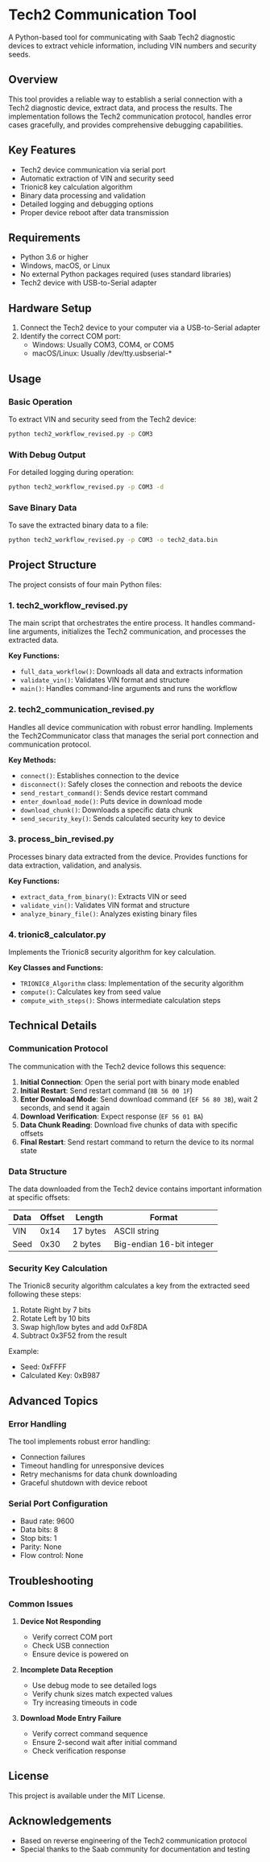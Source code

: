 # Tech2 Communication Tool

A Python-based tool for communicating with Saab Tech2 diagnostic devices to extract vehicle information, including VIN numbers and security seeds.

## Overview

This tool provides a reliable way to establish a serial connection with a Tech2 diagnostic device, extract data, and process the results. The implementation follows the Tech2 communication protocol, handles error cases gracefully, and provides comprehensive debugging capabilities.

## Key Features

- Tech2 device communication via serial port
- Automatic extraction of VIN and security seed
- Trionic8 key calculation algorithm
- Binary data processing and validation
- Detailed logging and debugging options
- Proper device reboot after data transmission

## Requirements

- Python 3.6 or higher
- Windows, macOS, or Linux
- No external Python packages required (uses standard libraries)
- Tech2 device with USB-to-Serial adapter

## Hardware Setup

1. Connect the Tech2 device to your computer via a USB-to-Serial adapter
2. Identify the correct COM port:
   - Windows: Usually COM3, COM4, or COM5
   - macOS/Linux: Usually /dev/tty.usbserial-*

## Usage

### Basic Operation

To extract VIN and security seed from the Tech2 device:

```bash
python tech2_workflow_revised.py -p COM3
```

### With Debug Output

For detailed logging during operation:

```bash
python tech2_workflow_revised.py -p COM3 -d
```

### Save Binary Data

To save the extracted binary data to a file:

```bash
python tech2_workflow_revised.py -p COM3 -o tech2_data.bin
```

## Project Structure

The project consists of four main Python files:

### 1. tech2_workflow_revised.py

The main script that orchestrates the entire process. It handles command-line arguments, initializes the Tech2 communication, and processes the extracted data.

**Key Functions:**
- `full_data_workflow()`: Downloads all data and extracts information
- `validate_vin()`: Validates VIN format and structure
- `main()`: Handles command-line arguments and runs the workflow

### 2. tech2_communication_revised.py

Handles all device communication with robust error handling. Implements the Tech2Communicator class that manages the serial port connection and communication protocol.

**Key Methods:**
- `connect()`: Establishes connection to the device
- `disconnect()`: Safely closes the connection and reboots the device
- `send_restart_command()`: Sends device restart command
- `enter_download_mode()`: Puts device in download mode
- `download_chunk()`: Downloads a specific data chunk
- `send_security_key()`: Sends calculated security key to device

### 3. process_bin_revised.py

Processes binary data extracted from the device. Provides functions for data extraction, validation, and analysis.

**Key Functions:**
- `extract_data_from_binary()`: Extracts VIN or seed
- `validate_vin()`: Validates VIN format and structure
- `analyze_binary_file()`: Analyzes existing binary files

### 4. trionic8_calculator.py

Implements the Trionic8 security algorithm for key calculation.

**Key Classes and Functions:**
- `TRIONIC8_Algorithm` class: Implementation of the security algorithm
- `compute()`: Calculates key from seed value
- `compute_with_steps()`: Shows intermediate calculation steps

## Technical Details

### Communication Protocol

The communication with the Tech2 device follows this sequence:

1. **Initial Connection**: Open the serial port with binary mode enabled
2. **Initial Restart**: Send restart command (`8B 56 00 1F`)
3. **Enter Download Mode**: Send download command (`EF 56 80 3B`), wait 2 seconds, and send it again
4. **Download Verification**: Expect response (`EF 56 01 BA`)
5. **Data Chunk Reading**: Download five chunks of data with specific offsets
6. **Final Restart**: Send restart command to return the device to its normal state

### Data Structure

The data downloaded from the Tech2 device contains important information at specific offsets:

| Data | Offset | Length | Format |
|------|--------|--------|--------|
| VIN  | 0x14   | 17 bytes | ASCII string |
| Seed | 0x30   | 2 bytes  | Big-endian 16-bit integer |

### Security Key Calculation

The Trionic8 security algorithm calculates a key from the extracted seed following these steps:

1. Rotate Right by 7 bits
2. Rotate Left by 10 bits
3. Swap high/low bytes and add 0xF8DA
4. Subtract 0x3F52 from the result

Example:
- Seed: 0xFFFF
- Calculated Key: 0xB987

## Advanced Topics

### Error Handling

The tool implements robust error handling:
- Connection failures
- Timeout handling for unresponsive devices
- Retry mechanisms for data chunk downloading
- Graceful shutdown with device reboot

### Serial Port Configuration

- Baud rate: 9600
- Data bits: 8
- Stop bits: 1
- Parity: None
- Flow control: None

## Troubleshooting

### Common Issues

1. **Device Not Responding**
   - Verify correct COM port
   - Check USB connection
   - Ensure device is powered on

2. **Incomplete Data Reception**
   - Use debug mode to see detailed logs
   - Verify chunk sizes match expected values
   - Try increasing timeouts in code

3. **Download Mode Entry Failure**
   - Verify correct command sequence
   - Ensure 2-second wait after initial command
   - Check verification response

## License

This project is available under the MIT License.

## Acknowledgements

- Based on reverse engineering of the Tech2 communication protocol
- Special thanks to the Saab community for documentation and testing 